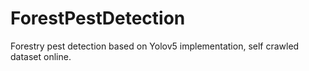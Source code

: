 # ForestPestDetection
Forestry pest detection based on Yolov5 implementation, self crawled dataset online.
